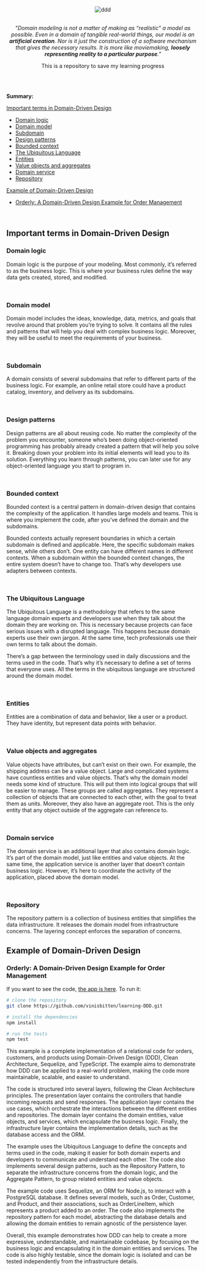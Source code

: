 
<div align="center">
<img src="src/ddd-banner.png" alt="ddd" id="ddd-banner"/>
<br><br>

*"Domain modeling is not a matter of making as “realistic” a model as possible. Even in a domain of tangible real-world things, our model is an **artificial creation**. Nor is it just the construction of a software mechanism that gives the necessary results. It is more like moviemaking, **loosely representing reality to a particular purpose**."*

This is a repository to save my learning progress

</div>
<br>

<br>

**Summary:**

 [Important terms in Domain-Driven Design](#p01)

* [Domain logic](#t01)
* [Domain model](#t02)
* [Subdomain](#t03)
* [Design patterns](#t04)
* [Bounded context](#t05)
* [The Ubiquitous Language](#t06)
* [Entities](#t07)
* [Value objects and aggregates](#t08)
* [Domain service](#t09)
* [Repository](#t10)

 [Example of Domain-Driven Design](#p02)

* [Orderly: A Domain-Driven Design Example for Order Management](#t11)

<br>
<h2 id="p01">Important terms in Domain-Driven Design</h2>
<h3 id="t01">Domain logic</h3>

 Domain logic is the purpose of your modeling. Most commonly, it’s referred to as the business logic. This is where your business rules define the way data gets created, stored, and modified.

<br>
<h3 id="t02">Domain model</h3>

 Domain model includes the ideas, knowledge, data, metrics, and goals that revolve around that problem you’re trying to solve. It contains all the rules and patterns that will help you deal with complex business logic. Moreover, they will be useful to meet the requirements of your business.

<br>
<h3 id="t03">Subdomain</h3>

 A domain consists of several subdomains that refer to different parts of the business logic. For example, an online retail store could have a product catalog, inventory, and delivery as its subdomains.

<br>
<h3 id="t04">Design patterns</h3>

 Design patterns are all about reusing code. No matter the complexity of the problem you encounter, someone who’s been doing object-oriented programming has probably already created a pattern that will help you solve it. Breaking down your problem into its initial elements will lead you to its solution. Everything you learn through patterns, you can later use for any object-oriented language you start to program in.

<br>
<h3 id="t05">Bounded context</h3>

 Bounded context is a central pattern in domain-driven design that contains the complexity of the application. It handles large models and teams. This is where you implement the code, after you’ve defined the domain and the subdomains.

 Bounded contexts actually represent boundaries in which a certain subdomain is defined and applicable. Here, the specific subdomain makes sense, while others don’t. One entity can have different names in different contexts. When a subdomain within the bounded context changes, the entire system doesn’t have to change too. That’s why developers use adapters between contexts.

<br>
<h3 id="t06">The Ubiquitous Language</h3>

 The Ubiquitous Language is a methodology that refers to the same language domain experts and developers use when they talk about the domain they are working on. This is necessary because projects can face serious issues with a disrupted language. This happens because domain experts use their own jargon. At the same time, tech professionals use their own terms to talk about the domain.

 There’s a gap between the terminology used in daily discussions and the terms used in the code. That’s why it’s necessary to define a set of terms that everyone uses. All the terms in the ubiquitous language are structured around the domain model.

<br>
<h3 id="t07">Entities</h3>

 Entities are a combination of data and behavior, like a user or a product. They have identity, but represent data points with behavior.

<br>
<h3 id="t08">Value objects and aggregates</h3>

 Value objects have attributes, but can’t exist on their own. For example, the shipping address can be a value object. Large and complicated systems have countless entities and value objects. That’s why the domain model needs some kind of structure. This will put them into logical groups that will be easier to manage. These groups are called aggregates. They represent a collection of objects that are connected to each other, with the goal to treat them as units. Moreover, they also have an aggregate root. This is the only entity that any object outside of the aggregate can reference to.

<br>
<h3 id="t09">Domain service</h3>

 The domain service is an additional layer that also contains domain logic. It’s part of the domain model, just like entities and value objects. At the same time, the application service is another layer that doesn’t contain business logic. However, it’s here to coordinate the activity of the application, placed above the domain model.

<br>
<h3 id="t10">Repository</h3>

 The repository pattern is a collection of business entities that simplifies the data infrastructure. It releases the domain model from infrastructure concerns. The layering concept enforces the separation of concerns.

<h2 id="p02">Example of Domain-Driven Design</h2>
<h3 id="t11">Orderly: A Domain-Driven Design Example for Order Management</h3>
<p>If you want to see the code, <a href="https://github.com/vinisbitten/learning-DDD/tree/main/example/app">the app is here</a>. To run it:<p>

```bash
# clone the repository
git clone https://github.com/vinisbitten/learning-DDD.git

# install the dependencies
npm install

# run the tests
npm test
```

This example is a complete implementation of a relational code for orders, customers, and products using Domain-Driven Design (DDD), Clean Architecture, Sequelize, and TypeScript. The example aims to demonstrate how DDD can be applied to a real-world problem, making the code more maintainable, scalable, and easier to understand.

The code is structured into several layers, following the Clean Architecture principles. The presentation layer contains the controllers that handle incoming requests and send responses. The application layer contains the use cases, which orchestrate the interactions between the different entities and repositories. The domain layer contains the domain entities, value objects, and services, which encapsulate the business logic. Finally, the infrastructure layer contains the implementation details, such as the database access and the ORM.

The example uses the Ubiquitous Language to define the concepts and terms used in the code, making it easier for both domain experts and developers to communicate and understand each other. The code also implements several design patterns, such as the Repository Pattern, to separate the infrastructure concerns from the domain logic, and the Aggregate Pattern, to group related entities and value objects.

The example code uses Sequelize, an ORM for Node.js, to interact with a PostgreSQL database. It defines several models, such as Order, Customer, and Product, and their associations, such as OrderLineItem, which represents a product added to an order. The code also implements the repository pattern for each model, abstracting the database details and allowing the domain entities to remain agnostic of the persistence layer.

Overall, this example demonstrates how DDD can help to create a more expressive, understandable, and maintainable codebase, by focusing on the business logic and encapsulating it in the domain entities and services. The code is also highly testable, since the domain logic is isolated and can be tested independently from the infrastructure details.
